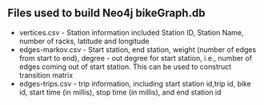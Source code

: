 ## Files used to build Neo4j bikeGraph.db

* vertices.csv - Station information included Station ID, Station Name, number of racks, latitude and longitude
* edges-markov.csv - Start station, end station, weight (number of edges from start to end), degree - out degree for start station, i.e., number of edges coming out of start station.  This can be used to construct transition matrix
* edges-trips.csv - trip information, including start station id,trip id, bike id, start time (in millis), stop time (in millis), and end station id

